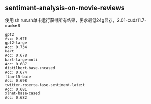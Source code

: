 ## sentiment-analysis-on-movie-reviews
使用 sh run.sh单卡运行获得所有结果，要求最低24g显存，2.0.1-cuda11.7-cudnn8


    gpt2
    Acc: 0.675
    gpt2-large
    Acc: 0.734
    bert
    Acc: 0.678
    bart-large-mnli
    Acc: 0.687
    distilbert-base-uncased
    Acc: 0.674
    flan-t5-base
    Acc: 0.698
    twitter-roberta-base-sentiment-latest
    Acc: 0.681
    xlnet-base-cased
    Acc: 0.682
